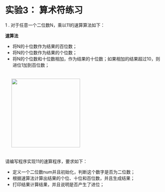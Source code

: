 # 实验3： 算术符练习

1 . 对于任意一个二位数N，乘以11的速算算法如下：

**速算法**  
- 将N的十位数作为结果的百位数；  
- 将N的个位数作为结果的个位数；  
- 将N的个位数和十位数相加，作为结果的十位数；如果相加的结果超过10，则进位1加到百位数；  
<img src="img/ex/e03_1.png" width="220" style="margin: 20px">

请编写程序实现11的速算程序，要求如下：  

- 定义一个二位数num并且初始化，判断这个数字是否为二位数；
- 根据速算法计算出结果的个位、十位和百位数，并且生成结果；
- 打印结果计算结果，并且说明是否产生了进位；